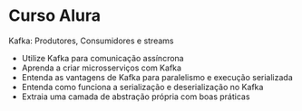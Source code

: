 # Curso Alura
Kafka: Produtores, Consumidores e streams
- Utilize Kafka para comunicação assíncrona
- Aprenda a criar microsserviços com Kafka
- Entenda as vantagens de Kafka para paralelismo e execução serializada
- Entenda como funciona a serialização e deserialização no Kafka
- Extraia uma camada de abstração própria com boas práticas
